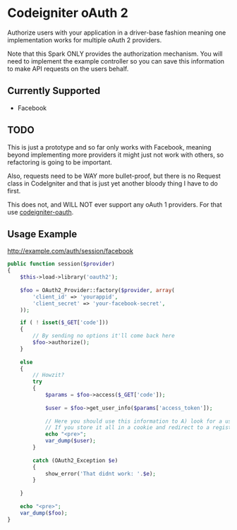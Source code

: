 # Codeigniter oAuth 2

Authorize users with your application in a driver-base fashion meaning one implementation works for multiple oAuth 2 providers.

Note that this Spark ONLY provides the authorization mechanism. You will need to implement the example controller so you can save this information to make API requests on the users behalf.

## Currently Supported

- Facebook

## TODO

This is just a prototype and so far only works with Facebook, meaning beyond implementing more providers it might just not work with others, so refactoring is going to be important. 

Also, requests need to be WAY more bullet-proof, but there is no Request class in CodeIgniter and that is just yet another bloody thing I have to do first.

This does not, and WILL NOT ever support any oAuth 1 providers. For that use [codeigniter-oauth](https://github.com/calvinfroedge/codeigniter-oauth).

## Usage Example

http://example.com/auth/session/facebook

```php
public function session($provider)
{
	$this->load->library('oauth2');
	
	$foo = OAuth2_Provider::factory($provider, array(
		'client_id' => 'yourappid',
		'client_secret' => 'your-facebook-secret',
	));

	if ( ! isset($_GET['code']))
	{
		// By sending no options it'll come back here
		$foo->authorize();
	}
	
	else
	{
		// Howzit?
		try
		{
			$params = $foo->access($_GET['code']);
			
			$user = $foo->get_user_info($params['access_token']);
			
			// Here you should use this information to A) look for a user B) help a new user sign up with existing data.
			// If you store it all in a cookie and redirect to a registration page this is crazy-simple.
			echo "<pre>";
			var_dump($user);
		}
		
		catch (OAuth2_Exception $e)
		{
			show_error('That didnt work: '.$e);
		}
		
	}
	
	echo "<pre>";
	var_dump($foo);
}
```